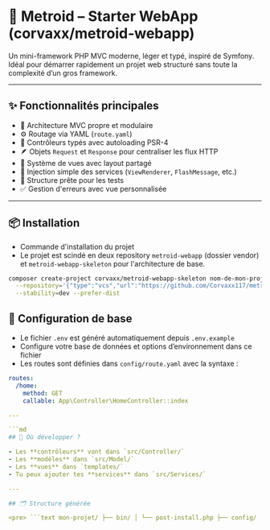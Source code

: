 # 🚀 Metroid – Starter WebApp (corvaxx/metroid-webapp)

Un mini-framework PHP MVC moderne, léger et typé, inspiré de Symfony.  
Idéal pour démarrer rapidement un projet web structuré sans toute la complexité d’un gros framework.

---

## ✨ Fonctionnalités principales

- 🔁 Architecture MVC propre et modulaire
- ⚙️ Routage via YAML (`route.yaml`)
- 🧠 Contrôleurs typés avec autoloading PSR-4
- 🪶 Objets `Request` et `Response` pour centraliser les flux HTTP
- 🧱 Système de vues avec layout partagé
- 🧩 Injection simple des services (`ViewRenderer`, `FlashMessage`, etc.)
- 🧪 Structure prête pour les tests
- ✅ Gestion d'erreurs avec vue personnalisée

---

## 📦 Installation

- Commande d'installation du projet
- Le projet est scindé en deux repository `metroid-webapp` (dossier vendor) et `metroid-webapp-skeleton` pour l'architecture de base.

```bash
composer create-project corvaxx/metroid-webapp-skeleton nom-de-mon-projet \
  --repository='{"type":"vcs","url":"https://github.com/Corvaxx117/metroid-webapp-skeleton"}' \
  --stability=dev --prefer-dist
```

## 🔧 Configuration de base

- Le fichier `.env` est généré automatiquement depuis `.env.example`
- Configure votre base de données et options d’environnement dans ce fichier
- Les routes sont définies dans `config/route.yaml` avec la syntaxe :

````yaml
routes:
  /home:
    method: GET
    callable: App\Controller\HomeController::index

---

```md
## 📁 Où développer ?

- Les **contrôleurs** vont dans `src/Controller/`
- Les **modèles** dans `src/Model/`
- Les **vues** dans `templates/`
- Tu peux ajouter tes **services** dans `src/Services/`

---

## 🗂️ Structure générée

<pre> ```text mon-projet/ ├── bin/ │ └── post-install.php ├── config/ │ ├── config.php │ └── route.yaml ├── public/ │ └── index.php ├── src/ │ └── Controller/ │ └── HomeController.php ├── templates/ │ ├── home.phtml │ ├── about.phtml │ └── layout.phtml ├── .env ├── composer.json ├── vendor/ │ └── corvaxx/ │ └── metroid-webapp/ ``` </pre>

````

```

```
